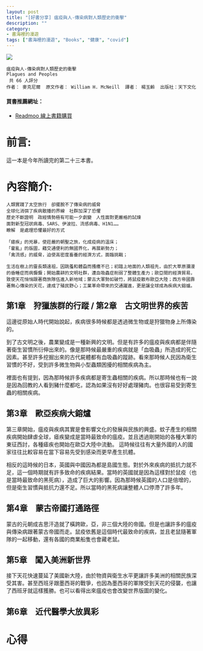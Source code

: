 ```yaml
---
layout: post
title: "[好書分享] 瘟疫與人-傳染病對人類歷史的衝擊"
description: ""
category: 
- 書海裡的漫遊
tags: ["書海裡的漫遊", "Books", "健康", "covid"]
---
```


<div><a href="https://moo.im/a/24ipqZ" title="瘟疫與人"><img src="https://cdn.readmoo.com/cover/bg/d7bfk8c_210x315.jpg?v=0" /></a></div>




```
瘟疫與人-傳染病對人類歷史的衝擊
Plagues and Peoples
 共 66 人評分
作者： 麥克尼爾  原文作者： William H. McNeill  譯者： 楊玉齡  出版社：天下文化 
```

#### 買書推薦網址：

- [Readmoo 線上書籍購買](https://moo.im/a/24ipqZ)

# 前言:

這一本是今年所讀完的第二十三本書。



# 內容簡介:

```
人類實踐了太空旅行　卻擺脫不了傳染病的威脅
全球化消弭了疾病散播的界線　社群加深了恐懼   
歷史不斷證明　政經情勢極有可能一夕劇變　人性面對更嚴格的試煉
面對新型冠狀病毒、SARS、伊波拉、流感病毒、H1N1……
瞭解　是處理恐懼最好的方式 

「瘧疾」的兇暴，使莊嚴的朝聖之旅，化成疫病的溫床；
「霍亂」的版圖，藉交通便利的無國界化，再展新勢力；
「禽流感」的威脅，迫使高密度畜養的經濟方式，面臨挑戰； 

生活在樹上的靈長類遠祖，因跳蚤和體蝨而搔癢不已；初踏上地面的人類祖先，由於大草原瀰漫的昏睡症而病懨懨；開始農耕的文明社群，遭血吸蟲症削弱了整體生產力；歐亞間的經濟貿易，致使天花悄悄跟著商旅隊伍進入新地域；蒙古大軍勢如破竹，將鼠疫散布歐亞大陸；西方帝國靠著無心傳染的天花，達成了殖民野心；工業革命帶來的交通躍進，更是讓全球成為疾病大鎔爐。 
```



## 第1章　狩獵族群的行蹤 / 第2章　古文明世界的疾苦

這邊從原始人時代開始說起，疾病很多時候都是透過微生物或是狩獵物身上所傳染的。

到了古文明之後，農業變成是一種新興的文明。但是有許多的瘟疫與疾病都是伴隨著衛生習慣所衍伸出來的。像是那時候最嚴重的疾病就是「血吸蟲」所造成的死亡因素。甚至許多挖掘出來的古代屍體都有血吸蟲的蹤跡。看來那時候人民因為衛生習慣的不好，受到許多微生物與小型蟲類困擾的相關疾病為主。

裡面也有提到，因為那時候許多疾病都是寄生蟲相關的疾病。所以那時候也有一說是因為回教的人看到豬什麼都吃，認為如果沒有好好處理豬肉。也很容易受到寄生蟲的相關疾病。

## 第3章　歐亞疾病大鎔爐

第三章開始，瘟疫與疾病其實是會影響文化的發展與民族的興盛。蚊子產生的相關疾病開始肆虐全球，瘧疾變成是當時最致命的瘟疫。並且透過剛開始的各種大軍的東征西討，各種瘧疾也開始在歐亞大陸中流動。 這時候往往有大量外國的人的國家往往比較容易在當下容易先受到感染而更早產生抗體。

相反的這時候的日本，英國與中國因為都是島國生態。對於外來疾病的抵抗力就不足，這一個時期就有許多致命的疾病結果。當時的英國就是因為這樣對於鼠疫（也是當時最致命的黑死病），造成了巨大的影響。因為那時候英國的人口是倍增的，但是衛生習慣與抵抗力還不足。所以當時的黑死病讓整體人口停滯了許多年。

## 第4章　蒙古帝國打通路徑

蒙古的元朝成吉思汗造就了橫跨歐，亞，非三個大陸的帝國。但是也讓許多的瘟疫與傳染病跟著蒙古帝國而走。鼠疫依舊是這個時代最致命的疾病，並且老鼠隨著軍隊的一起移動，還有各國的商業船隻也會藏老鼠。

## 第5章　闖入美洲新世界

接下天花快速蔓延了美國新大陸，由於物資與衛生水平更讓許多美洲的相關民族深受其害。甚至西班牙跟墨西哥的戰爭，也因為墨西哥的軍隊受到天花的侵襲，也讓了西班牙就這樣獲勝。也可以看得出來瘟疫也會改變世界版圖的變化。



## 第6章　近代醫學大放異彩




# 心得



